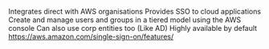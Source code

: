 Integrates direct with AWS organisations
Provides SSO to cloud applications
Create and manage users and groups in a tiered model using the AWS console
Can also use corp entities too (Like AD)
Highly available by default
https://aws.amazon.com/single-sign-on/features/
